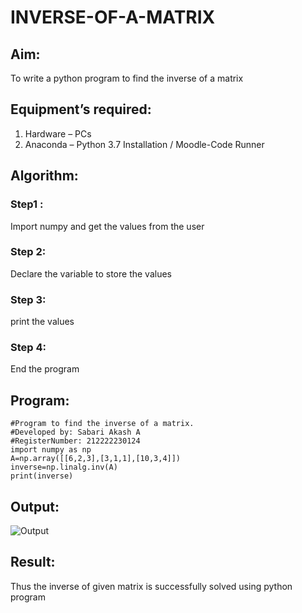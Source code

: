 # INVERSE-OF-A-MATRIX
## Aim:
To write a python program to find the inverse of a matrix
## Equipment’s required:
1. 	Hardware – PCs
2. 	Anaconda – Python 3.7 Installation / Moodle-Code Runner
## Algorithm:
### Step1 :
Import numpy and get the values from the user 
### Step 2: 
Declare the variable to store the values 
### Step 3: 
print the values 
### Step 4: 
End the program
## Program:
```
#Program to find the inverse of a matrix.
#Developed by: Sabari Akash A
#RegisterNumber: 212222230124
import numpy as np
A=np.array([[6,2,3],[3,1,1],[10,3,4]])
inverse=np.linalg.inv(A)
print(inverse)
```
## Output:
![Output](https://user-images.githubusercontent.com/119390227/226258888-1129e027-9be8-4355-90df-92ca4618ccea.png)

## Result:
Thus the inverse of given matrix is successfully solved using python program

